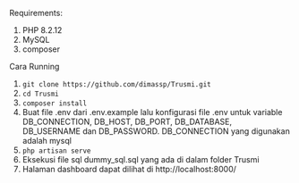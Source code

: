 Requirements:
1. PHP 8.2.12
2. MySQL
3. composer

Cara Running
1. ```git clone https://github.com/dimassp/Trusmi.git```
2. ```cd Trusmi```
3. ```composer install```
4. Buat file .env dari .env.example lalu konfigurasi file .env untuk variable DB_CONNECTION, DB_HOST, DB_PORT, DB_DATABASE, DB_USERNAME dan DB_PASSWORD. DB_CONNECTION yang digunakan adalah mysql
5. ```php artisan serve```
6. Eksekusi file sql dummy_sql.sql yang ada di dalam folder Trusmi
7. Halaman dashboard dapat dilihat di http://localhost:8000/